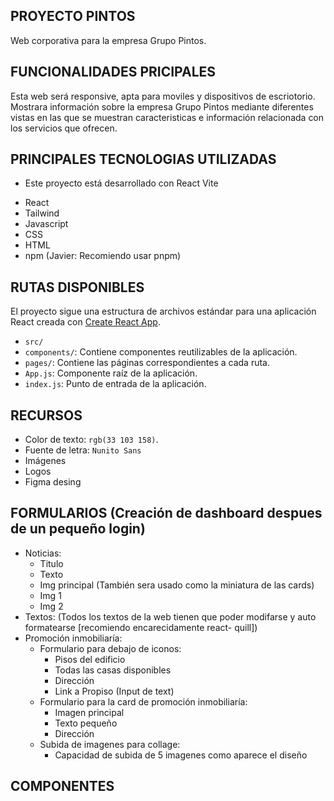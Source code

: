 ## PROYECTO PINTOS

Web corporativa para la empresa Grupo Pintos.

## FUNCIONALIDADES PRICIPALES

Esta web será responsive, apta para moviles y dispositivos de escriotorio. Mostrara información sobre la empresa Grupo Pintos
mediante diferentes vistas en las que se muestran caracteristicas e información relacionada con los servicios que ofrecen.

## PRINCIPALES TECNOLOGIAS UTILIZADAS

* Este proyecto está desarrollado con React Vite 

- React
- Tailwind
- Javascript
- CSS
- HTML
- npm (Javier: Recomiendo usar pnpm)

## RUTAS DISPONIBLES 

[Ruta home]: http://localhost:3000/
[Ruta historia]: http://localhost:3000/historia
[Ruta premios]: http://localhost:3000/premios
[Ruta responsabilidad]: http://localhost:3000/responsabilidade
[Ruta engenharia]: http://localhost:3000/engenharia
[Ruta betão]: http://localhost:3000/betão
[Ruta carpintaria]: http://localhost:3000/carpintaria
[Ruta promoção-inmobiliaria]: http://localhost:3000/promoção-inmobiliaria
[Ruta internacional]: http://localhost:3000/internacional
[Ruta noticias]: http://localhost:3000/noticias
[Ruta contactos]: http://localhost:3000/contactos


El proyecto sigue una estructura de archivos estándar para una aplicación React creada con [Create React App](https://create-react-app.dev).

- `src/`
- `components/`: Contiene componentes reutilizables de la aplicación.
- `pages/`: Contiene las páginas correspondientes a cada ruta.
- `App.js`: Componente raíz de la aplicación.
- `index.js`: Punto de entrada de la aplicación.




## RECURSOS

- Color de texto: `rgb(33 103 158)`.
- Fuente de letra: `Nunito Sans`
- Imágenes
- Logos
- Figma desing

## FORMULARIOS (Creación de dashboard despues de un pequeño login)

- Noticias:
    - Titulo
    - Texto
    - Img principal (También sera usado como la miniatura de las cards)
    - Img 1
    - Img 2
- Textos: (Todos los textos de la web tienen que poder modifarse y auto formatearse [recomiendo encarecidamente react- quill])
- Promoción inmobiliaría:
    - Formulario para debajo de iconos:
        - Pisos del edificio
        - Todas las casas disponibles
        - Dirección
        - Link a Propiso (Input de text)
    - Formulario para la card de promoción inmobiliaría:
        - Imagen principal
        - Texto pequeño
        - Dirección
    - Subida de imagenes para collage:
        - Capacidad de subida de 5 imagenes como aparece el diseño
     
## COMPONENTES

